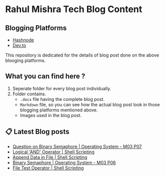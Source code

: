 # Rahul Mishra Tech Blog Content

## Blogging Platforms
- [Hashnode](https://programmingport.hashnode.dev/)
- [Dev.to](https://dev.to/rahulmishra05)

This repository is dedicated for the details of blog post done on the above blooging platforms.

## What you can find here ?
1. Seperate folder for every blog post individually.
2. Folder contains.
    - `.docx` file having the complete blog post.
    - `Markdown` file, so you can see how the actual blog post look in those blogging platforms mentioned above.
    - Images used in the blog post.

## 📋 Latest Blog posts
<!-- BLOG-POST-LIST:START -->
- [Question on Binary Semaphore | Operating System - M03 P07](https://dev.to/rahulmishra05/question-on-binary-semaphore-operating-system-m03-p07-3alp)
- [Logical 'AND' Operator | Shell Scripting](https://dev.to/rahulmishra05/logical-and-operator-shell-scripting-9cg)
- [Append Data in File | Shell Scripting](https://dev.to/rahulmishra05/append-data-in-file-shell-scripting-ne0)
- [Binary Semaphore | Operating System - M03 P06](https://dev.to/rahulmishra05/binary-semaphore-operating-system-m03-p06-2l08)
- [File Test Operator | Shell Scripting](https://dev.to/rahulmishra05/file-test-operator-shell-scripting-2hha)
<!-- BLOG-POST-LIST:END -->

